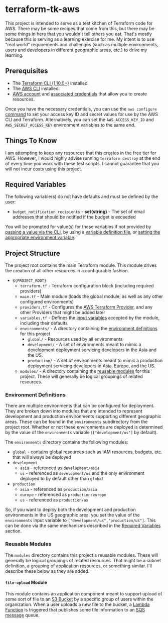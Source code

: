 # terraform-tk-aws
This project is intended to serve as a test kitchen of Terraform code for AWS. There may be some recipes that come from
this, but there may be some things in here that you wouldn't tell others you eat. That's mostly because this is serving
as a learning exercise for me. My intent is to use "real world" requirements and challenges (such as multiple
environments, users and developers in different geographic areas, etc.) to drive my learning.

## Prerequisites
* The [Terraform CLI (1.10.0+)](https://developer.hashicorp.com/terraform/tutorials/aws-get-started/install-cli) installed.
* The [AWS CLI](https://docs.aws.amazon.com/cli/latest/userguide/install-cliv2.html) installed.
* [AWS account](https://aws.amazon.com/free) and [associated credentials](https://docs.aws.amazon.com/general/latest/gr/aws-sec-cred-types.html) that allow you to create resources.

Once you have the necessary credentials, you can use the `aws configure` [command](https://awscli.amazonaws.com/v2/documentation/api/latest/reference/configure/index.html)
to set your access key ID and secret values for use by the AWS CLI and Terraform. Alternatively, you can set the
`AWS_ACCESS_KEY_ID` and `AWS_SECRET_ACCESS_KEY` environment variables to the same end.

## Things To Know
I am attempting to keep any resources that this creates in the free tier for AWS. However, I would highly advise running
```terraform destroy``` at the end of every time you work with these test scripts. I cannot guarantee that you will not
incur costs using this project.

## Required Variables
The following variable(s) do not have defaults and must be defined by the user:
* ```budget_notification_recipients``` - **set(string)** - The set of email addresses that should be notified if the budget is exceeded

You will be prompted for value(s) for these variables if not provided by
[passing a value via the CLI](https://developer.hashicorp.com/terraform/language/values/variables#variables-on-the-command-line),
by using a [variable definition file](https://developer.hashicorp.com/terraform/language/values/variables#variable-definitions-tfvars-files),
or [setting the appropriate environment variable](https://developer.hashicorp.com/terraform/language/values/variables#environment-variables).

## Project Structure
The project root contains the main Terraform module. This module drives the creation of all other resources in a
configurable fashion. 
* `${PROJECT_ROOT}`
  * `terraform.tf` - Terraform configuration block (including required providers)
  * `main.tf` - Main module (loads the global module, as well as any other configured environments)
  * `providers.tf` - Configures the [AWS Terraform Provider](https://registry.terraform.io/providers/hashicorp/aws/latest/docs), and any other Providers that might be added later
  * `variables.tf` - Defines the [input variables](https://developer.hashicorp.com/terraform/language/values/variables) accepted by the module, including their defaults
  * `environments/` - A directory containing the [environment definitions](#environment-definitions) for this project
    * `global/` - Resources used by all environments
    * `development/` - A set of environments meant to mimic a development deployment servicing developers in the Asia and the US.
    * `production/` - A set of environments meant to mimic a production deployment servicing developers in Asia, Europe, and the US.
  * `modules/` - A directory containing the [reusable modules](#reusable-modules) for this project. These will generally be logical groupings of related resources.

### Environment Definitions
There are multiple environments that can be configured for deployment. They are broken down into modules that are
intended to represent development and production environments supporting different geographic areas. These can be found
in the `environments` subdirectory from the project root. Whether or not these environments are deployed is determined
by the value of the `environments` variable (`["development/us"]` by default).

The `environments` directory contains the following modules:
 * `global` - contains global resources such as IAM resources, budgets, etc. that will always be deployed
 * `development`
   * `asia` - referenced as `development/asia`
   * `us` - referenced as `development/us` and the only environment deployed to by default other than `global`
 * `production`
   * `asia` - referenced as `production/asia`
   * `europe` - referenced as `production/europe`
   * `us` - referenced as `production/us`

So, if you want to deploy both the development and production environments in the US geographic area, you set the value
of the `environments` input variable to `["development/us","production/us"]`. This can be done via the same mechanisms
described in the [Required Variables](#required-variables) section.

### Reusable Modules
The `modules` directory contains this project's reusable modules. These will generally be logical groupings of related
resources. That might be a subnet definition, a grouping of application resources, or something similar. I'll describe
these below as they are added.

#### `file-upload` Module
This module contains an application component meant to support upload of some sort of file to an [S3 Bucket](https://docs.aws.amazon.com/s3/)
by a specific group of users within the organization. When a user uploads a new file to the bucket, a [Lambda Function](https://docs.aws.amazon.com/lambda/)
is triggered that publishes some file information to an [SQS message](https://docs.aws.amazon.com/sqs/) queue.
